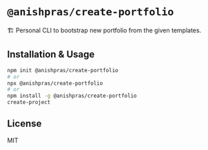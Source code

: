 # `@anishpras/create-portfolio`

🏗 Personal CLI to bootstrap new portfolio from the given templates.

## Installation & Usage

```bash
npm init @anishpras/create-portfolio
# or
npx @anishpras/create-portfolio
# or
npm install -g @anishpras/create-portfolio
create-project
```

## License

MIT

